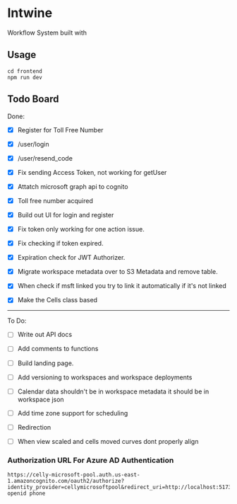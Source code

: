 # Intwine

Workflow System built with

## Usage

```
cd frontend
npm run dev
```


## Todo Board

Done:

- [x] Register for Toll Free Number
- [x] /user/login
- [x] /user/resend_code
- [x] Fix sending Access Token, not working for getUser
- [x] Attatch microsoft graph api to cognito
- [x] Toll free number acquired
- [x] Build out UI for login and register
- [x] Fix token only working for one action issue.
- [x] Fix checking if token expired.
- [x] Expiration check for JWT Authorizer.
- [x] Migrate workspace metadata over to S3 Metadata and remove table.
- [x] When check if msft linked you try to link it automatically if it's not linked
- [x] Make the Cells class based


---

To Do:

- [ ] Write out API docs
- [ ] Add comments to functions
- [ ] Build landing page.
- [ ] Add versioning to workspaces and workspace deployments
- [ ] Calendar data shouldn't be in workspace metadata it should be in workspace json
- [ ] Add time zone support for scheduling
- [ ] Redirection
- [ ] When view scaled and cells moved curves dont properly align




















### Authorization URL For Azure AD Authentication

```
https://celly-microsoft-pool.auth.us-east-1.amazoncognito.com/oauth2/authorize?identity_provider=cellymicrosoftpool&redirect_uri=http://localhost:5173&response_type=TOKEN&client_id=5dfi8s06l6ephu5e5c6vri4aqe&scope=email openid phone
```
